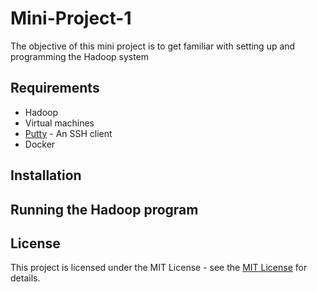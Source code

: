 # Mini-Project-1

The objective of this mini project is to get familiar with setting up and programming the Hadoop system

## Requirements
* Hadoop 
* Virtual machines
* [Putty](http://www.putty.org/)  - An SSH client 
* Docker

## Installation

## Running the Hadoop program

## License 

This project is licensed under the MIT License - see the [MIT License](https://opensource.org/licenses/MIT) for details.
